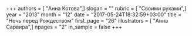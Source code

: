 +++
authors = [ "Анна Котова",]
slogan = ""
rubric = [ "Своими руками",]
year = "2013"
month = "12"
date = "2017-05-24T18:32:59+03:00"
title = "Ночь перед Рождеством"
first_page = "26"
illustrators = [ "Анна Сарвира",]
npages = "2"
in_sample = false
+++
